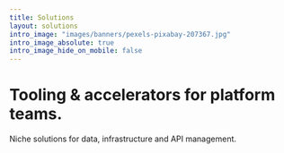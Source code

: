 ```yaml
---
title: Solutions
layout: solutions
intro_image: "images/banners/pexels-pixabay-207367.jpg"
intro_image_absolute: true
intro_image_hide_on_mobile: false
---
```


# Tooling & accelerators for platform teams.

Niche solutions for data, infrastructure and API management.
